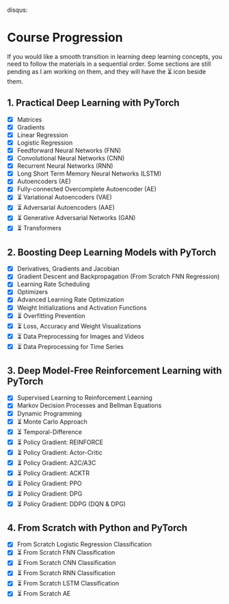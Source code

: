 disqus:

# Course Progression
If you would like a smooth transition in learning deep learning concepts, you need to follow the materials in a sequential order. Some sections are still pending as I am working on them, and they will have the :hourglass_flowing_sand: icon beside them.


## 1. Practical Deep Learning with PyTorch
* [x] Matrices
* [x] Gradients
* [x] Linear Regression
* [x] Logistic Regression
* [x] Feedforward Neural Networks (FNN)
* [x] Convolutional Neural Networks (CNN)
* [x] Recurrent Neural Networks (RNN)
* [x] Long Short Term Memory Neural Networks (LSTM)
* [x] Autoencoders (AE)
* [x] Fully-connected Overcomplete Autoencoder (AE)
* [x] :hourglass_flowing_sand: Variational Autoencoders (VAE)
* [x] :hourglass_flowing_sand: Adversarial Autoencoders (AAE)
* [x] :hourglass_flowing_sand: Generative Adversarial Networks (GAN)
* [x] :hourglass_flowing_sand: Transformers

## 2. Boosting Deep Learning Models with PyTorch
* [x] Derivatives, Gradients and Jacobian
* [x] Gradient Descent and Backpropagation (From Scratch FNN Regression)
* [x] Learning Rate Scheduling
* [x] Optimizers
* [x] Advanced Learning Rate Optimization
* [x] Weight Initializations and Activation Functions
* [x] :hourglass_flowing_sand: Overfitting Prevention
* [x] :hourglass_flowing_sand: Loss, Accuracy and Weight Visualizations
* [x] :hourglass_flowing_sand: Data Preprocessing for Images and Videos
* [x] :hourglass_flowing_sand: Data Preprocessing for Time Series

## 3. Deep Model-Free Reinforcement Learning with PyTorch
* [x] Supervised Learning to Reinforcement Learning
* [x] Markov Decision Processes and Bellman Equations
* [x] Dynamic Programming
* [x] :hourglass_flowing_sand: Monte Carlo Approach
* [x] :hourglass_flowing_sand: Temporal-Difference
* [x] :hourglass_flowing_sand: Policy Gradient: REINFORCE
* [x] :hourglass_flowing_sand: Policy Gradient: Actor-Critic
* [x] :hourglass_flowing_sand: Policy Gradient: A2C/A3C
* [x] :hourglass_flowing_sand: Policy Gradient: ACKTR
* [x] :hourglass_flowing_sand: Policy Gradient: PPO
* [x] :hourglass_flowing_sand: Policy Gradient: DPG
* [x] :hourglass_flowing_sand: Policy Gradient: DDPG (DQN & DPG)

## 4. From Scratch with Python and PyTorch
* [x] From Scratch Logistic Regression Classification
* [x] :hourglass_flowing_sand: From Scratch FNN Classification
* [x] :hourglass_flowing_sand: From Scratch CNN Classification
* [x] :hourglass_flowing_sand: From Scratch RNN Classification
* [x] :hourglass_flowing_sand: From Scratch LSTM Classification
* [x] :hourglass_flowing_sand: From Scratch AE